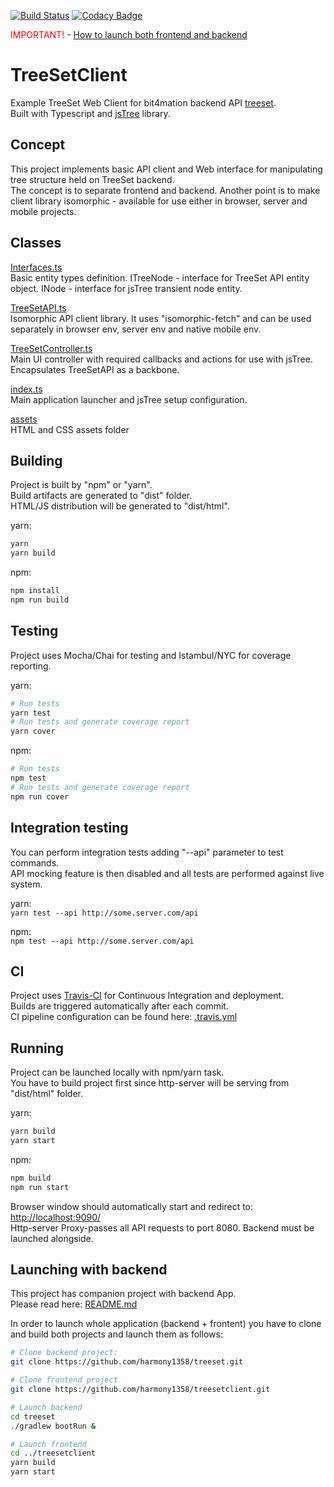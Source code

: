 [![Build Status](https://travis-ci.com/harmony1358/treesetclient.svg?branch=master)](https://travis-ci.com/harmony1358/treesetclient) [![Codacy Badge](https://api.codacy.com/project/badge/Grade/cbaf14de58bd4dc4917ce182ae8d726d)](https://www.codacy.com/app/harmony1358/treesetclient?utm_source=github.com&amp;utm_medium=referral&amp;utm_content=harmony1358/treesetclient&amp;utm_campaign=Badge_Grade)
    
<span style="color: red">IMPORTANT!</span> - [How to launch both frontend and backend](#launching-with-backend)  
  
# TreeSetClient

Example TreeSet Web Client for bit4mation backend API [treeset](https://github.com/harmony1358/treeset).  
Built with Typescript and [jsTree](https://www.jstree.com/) library.  
  
## Concept

This project implements basic API client and Web interface for manipulating tree structure held on TreeSet backend.  
The concept is to separate frontend and backend. Another point is to make client library isomorphic - available for use either in browser, server and mobile projects.  
  
## Classes
[Interfaces.ts](https://github.com/harmony1358/treesetclient/blob/master/src/Interfaces.ts)  
Basic entity types definition. ITreeNode - interface for TreeSet API entity object. INode - interface for jsTree transient node entity.  
  
[TreeSetAPI.ts](https://github.com/harmony1358/treesetclient/blob/master/src/TreeSetAPI.ts)   
Isomorphic API client library. It uses "isomorphic-fetch" and can be used separately in browser env, server env and native mobile env.    

[TreeSetController.ts](https://github.com/harmony1358/treesetclient/blob/master/src/TreeSetController.ts)  
Main UI controller with required callbacks and actions for use with jsTree. Encapsulates TreeSetAPI as a backbone.    
  
[index.ts](https://github.com/harmony1358/treesetclient/blob/master/index.ts)  
Main application launcher and jsTree setup configuration.  
  
[assets](https://github.com/harmony1358/treesetclient/tree/master/assets)  
HTML and CSS assets folder  
  
## Building
  
Project is built by "npm" or "yarn".  
Build artifacts are generated to "dist" folder.  
HTML/JS distribution will be generated to "dist/html".  
  
yarn:
```sh
yarn
yarn build
```  
  
npm:
```sh
npm install
npm run build
```  
  
## Testing
  
Project uses Mocha/Chai for testing and Istambul/NYC for coverage reporting.  
  
yarn:
```sh
# Run tests
yarn test
# Run tests and generate coverage report
yarn cover
```  
  
npm:  
```sh
# Run tests
npm test
# Run tests and generate coverage report
npm run cover
```  
  
## Integration testing  
  
You can perform integration tests adding "--api" parameter to test commands.  
API mocking feature is then disabled and all tests are performed against live system.  
  
yarn:  
`yarn test --api http://some.server.com/api`  
  
npm:  
`npm test --api http://some.server.com/api`  
  
## CI
  
Project uses [Travis-CI](https://travis-ci.org/) for Continuous Integration and deployment.  
Builds are triggered automatically after each commit.  
CI pipeline configuration can be found here:  [.travis.yml](https://github.com/harmony1358/treesetclient/blob/master/.travis.yml)  
  
## Running
  
Project can be launched locally with npm/yarn task.  
You have to build project first since http-server will be serving from "dist/html" folder.      
  
yarn:  
```sh
yarn build
yarn start
```  
  
npm:
```sh
npm build
npm run start
```  
  
Browser window should automatically start and redirect to:  
[http://localhost:9090/](http://localhost:9090/)  
Http-server Proxy-passes all API requests to port 8080. Backend must be launched alongside.

## Launching with backend  
  
This project has companion project with backend App.  
Please read here: [README.md](https://github.com/harmony1358/treeset/blob/master/README.md) 
  
In order to launch whole application (backend + frontent) you have to clone and build both projects and launch them as follows:
  
```sh
# Clone backend project:
git clone https://github.com/harmony1358/treeset.git

# Clone frontend project
git clone https://github.com/harmony1358/treesetclient.git

# Launch backend
cd treeset
./gradlew bootRun &

# Launch frontend
cd ../treesetclient
yarn build
yarn start
```
